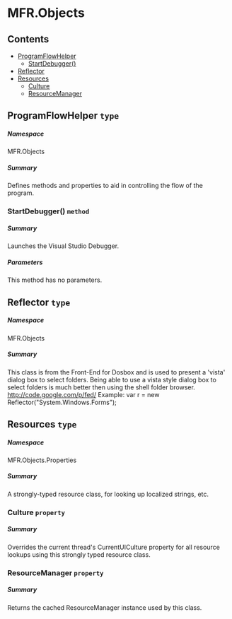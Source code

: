 <a name='assembly'></a>
# MFR.Objects

## Contents

- [ProgramFlowHelper](#T-MFR-Objects-ProgramFlowHelper 'MFR.Objects.ProgramFlowHelper')
  - [StartDebugger()](#M-MFR-Objects-ProgramFlowHelper-StartDebugger 'MFR.Objects.ProgramFlowHelper.StartDebugger')
- [Reflector](#T-MFR-Objects-Reflector 'MFR.Objects.Reflector')
- [Resources](#T-MFR-Objects-Properties-Resources 'MFR.Objects.Properties.Resources')
  - [Culture](#P-MFR-Objects-Properties-Resources-Culture 'MFR.Objects.Properties.Resources.Culture')
  - [ResourceManager](#P-MFR-Objects-Properties-Resources-ResourceManager 'MFR.Objects.Properties.Resources.ResourceManager')

<a name='T-MFR-Objects-ProgramFlowHelper'></a>
## ProgramFlowHelper `type`

##### Namespace

MFR.Objects

##### Summary

Defines methods and properties to aid in controlling the flow of the program.

<a name='M-MFR-Objects-ProgramFlowHelper-StartDebugger'></a>
### StartDebugger() `method`

##### Summary

Launches the Visual Studio Debugger.

##### Parameters

This method has no parameters.

<a name='T-MFR-Objects-Reflector'></a>
## Reflector `type`

##### Namespace

MFR.Objects

##### Summary

This class is from the Front-End for Dosbox and is used to present a
'vista' dialog box to select folders. Being able to use a vista style
dialog box to select folders is much better then using the shell folder
browser. http://code.google.com/p/fed/ Example: var r = new Reflector("System.Windows.Forms");

<a name='T-MFR-Objects-Properties-Resources'></a>
## Resources `type`

##### Namespace

MFR.Objects.Properties

##### Summary

A strongly-typed resource class, for looking up localized strings, etc.

<a name='P-MFR-Objects-Properties-Resources-Culture'></a>
### Culture `property`

##### Summary

Overrides the current thread's CurrentUICulture property for all
  resource lookups using this strongly typed resource class.

<a name='P-MFR-Objects-Properties-Resources-ResourceManager'></a>
### ResourceManager `property`

##### Summary

Returns the cached ResourceManager instance used by this class.
